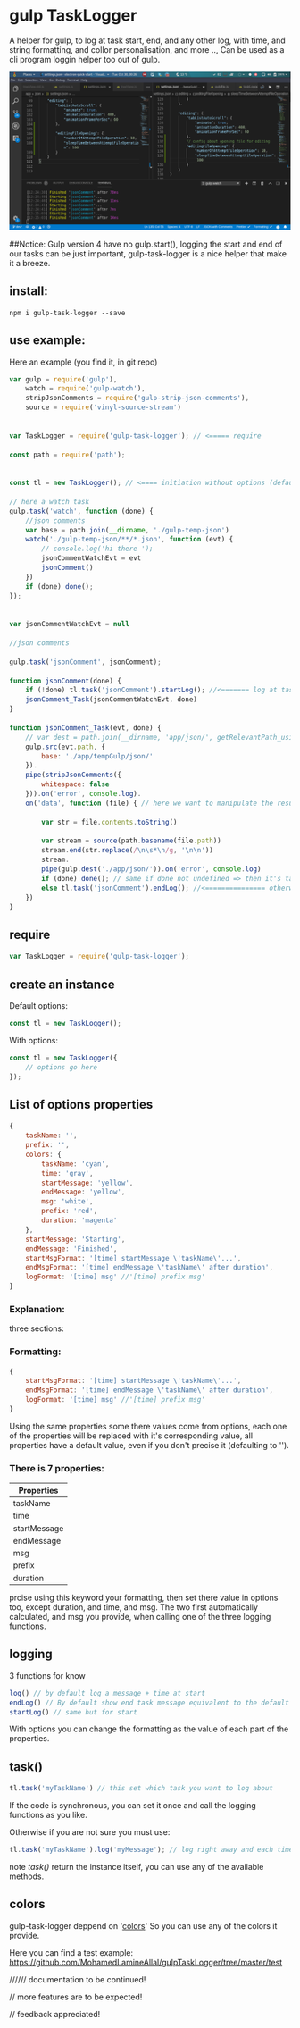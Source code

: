 # gulp TaskLogger

A helper for gulp, to log at task start, end, and any other log, with time, and string formatting, and collor personalisation, and more .., Can be used as a cli program loggin helper too out of gulp.

![gulp-task-logger in action]( https://raw.githubusercontent.com/MohamedLamineAllal/gulpTaskLogger/master/images/gulp_TaskLogger.png  "gulp-task-logger in action")


##Notice:
Gulp version 4 have no gulp.start(), logging the start and end of our tasks can be just important, gulp-task-logger is a nice helper that make it a breeze.

## install:
```
npm i gulp-task-logger --save
```

## use example:
Here an example (you find it, in git repo)
```javascript
var gulp = require('gulp'),
    watch = require('gulp-watch'),
    stripJsonComments = require('gulp-strip-json-comments'),
    source = require('vinyl-source-stream')


var TaskLogger = require('gulp-task-logger'); // <===== require

const path = require('path');


const tl = new TaskLogger(); // <==== initiation without options (default)

// here a watch task
gulp.task('watch', function (done) {
    //json comments 
    var base = path.join(__dirname, './gulp-temp-json')
    watch('./gulp-temp-json/**/*.json', function (evt) {
        // console.log('hi there ');
        jsonCommentWatchEvt = evt
        jsonComment()
    })
    if (done) done();
});


var jsonCommentWatchEvt = null

//json comments

gulp.task('jsonComment', jsonComment);

function jsonComment(done) {
    if (!done) tl.task('jsonComment').startLog(); //<======= log at task start [notice if(!done)! it's to make sure we are only logging ourselves, when we are calling the function ourselves without done! if it's the normal from cli task execution, then the log will happen by gulp]
    jsonComment_Task(jsonCommentWatchEvt, done)
}

function jsonComment_Task(evt, done) {
    // var dest = path.join(__dirname, 'app/json/', getRelevantPath_usingBase(base, evt.path))
    gulp.src(evt.path, {
        base: './app/tempGulp/json/'
    }).
    pipe(stripJsonComments({
        whitespace: false
    })).on('error', console.log).
    on('data', function (file) { // here we want to manipulate the resulting stream

        var str = file.contents.toString()

        var stream = source(path.basename(file.path))
        stream.end(str.replace(/\n\s*\n/g, '\n\n'))
        stream.
        pipe(gulp.dest('./app/json/')).on('error', console.log)
        if (done) done(); // same if done not undefined => then it's task cli execution
        else tl.task('jsonComment').endLog(); //<=============== otherwise we log ourselves
    })
}

```


## require
```javascript
var TaskLogger = require('gulp-task-logger');
```

## create an instance
Default options:
```javascript
const tl = new TaskLogger();
```

With options:
```javascript
const tl = new TaskLogger({
    // options go here
});
```

## List of options properties

```javascript
{
    taskName: '',
    prefix: '',
    colors: {
        taskName: 'cyan',
        time: 'gray',
        startMessage: 'yellow',
        endMessage: 'yellow',
        msg: 'white',
        prefix: 'red',
        duration: 'magenta'
    },
    startMessage: 'Starting',
    endMessage: 'Finished',
    startMsgFormat: '[time] startMessage \'taskName\'...',
    endMsgFormat: '[time] endMessage \'taskName\' after duration',
    logFormat: '[time] msg' //'[time] prefix msg'
}
```
### Explanation:

three sections:

### Formatting: 

```javascript
{
    startMsgFormat: '[time] startMessage \'taskName\'...',
    endMsgFormat: '[time] endMessage \'taskName\' after duration',
    logFormat: '[time] msg' //'[time] prefix msg'
}
```
Using the same properties some there values come from options, each one of the properties will be replaced with it's corresponding value, all properties have a default value, even if you don't precise it (defaulting to '').

### There is 7 properties:

|  Properties   |
| ------------- |
|  taskName     | 
|  time         |
|  startMessage |
|  endMessage   |
|  msg          |
|  prefix       |
|  duration     |


prcise using this keyword your formatting, then set there value in options too, except duration, and time, and msg. The two first automatically calculated, and msg you provide, when calling one of the three logging functions.

## logging
3 functions for know
```javascript
log() // by default log a message + time at start
endLog() // By default show end task message equivalent to the default one of gulp
startLog() // same but for start
```
With options you can change the formatting as the value of each part of the properties.

## task()

```javascript
tl.task('myTaskName') // this set which task you want to log about
```
If the code is synchronous, you can set it once and call the logging functions as you like.

Otherwise if you are not sure you must use:
```javascript
tl.task('myTaskName').log('myMessage'); // log right away and each time 
```
note *task()* return the instance itself, you can use any of the available methods.

## colors
gulp-task-logger deppend on '[colors]()'
So you can use any of the colors it provide.


Here you can find a test example:
https://github.com/MohamedLamineAllal/gulpTaskLogger/tree/master/test

////// documentation to be continued! 

// more features are to be expected!

// feedback appreciated!